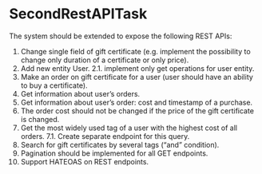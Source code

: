 # SecondRestAPITask

The system should be extended to expose the following REST APIs:
1. Change single field of gift certificate (e.g. implement the possibility to change only duration of a certificate or only price).
2. Add new entity User.
2.1. implement only get operations for user entity.
3. Make an order on gift certificate for a user (user should have an ability to buy a certificate).
4. Get information about user’s orders.
5. Get information about user’s order: cost and timestamp of a purchase.
6. The order cost should not be changed if the price of the gift certificate is changed.
7. Get the most widely used tag of a user with the highest cost of all orders.
7.1. Create separate endpoint for this query.
8. Search for gift certificates by several tags (“and” condition).
9. Pagination should be implemented for all GET endpoints.
10. Support HATEOAS on REST endpoints.
